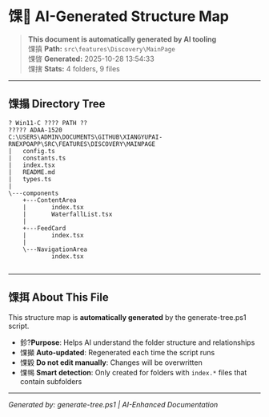﻿# 馃 AI-Generated Structure Map

> **This document is automatically generated by AI tooling**  
> 馃搷 **Path:** `src\features\Discovery\MainPage`  
> 馃晵 **Generated:** 2025-10-28 13:54:33  
> 馃搳 **Stats:** 4 folders, 9 files

---

## 馃搨 Directory Tree

```
? Win11-C ???? PATH ??
????? ADAA-1520
C:\USERS\ADMIN\DOCUMENTS\GITHUB\XIANGYUPAI-RNEXPOAPP\SRC\FEATURES\DISCOVERY\MAINPAGE
|   config.ts
|   constants.ts
|   index.tsx
|   README.md
|   types.ts
|   
\---components
    +---ContentArea
    |       index.tsx
    |       WaterfallList.tsx
    |       
    +---FeedCard
    |       index.tsx
    |       
    \---NavigationArea
            index.tsx
            

```

---

## 馃挕 About This File

This structure map is **automatically generated** by the generate-tree.ps1 script.

- 鉁?**Purpose**: Helps AI understand the folder structure and relationships
- 馃攧 **Auto-updated**: Regenerated each time the script runs
- 馃毇 **Do not edit manually**: Changes will be overwritten
- 馃幆 **Smart detection**: Only created for folders with `index.*` files that contain subfolders

---

*Generated by: generate-tree.ps1 | AI-Enhanced Documentation*
